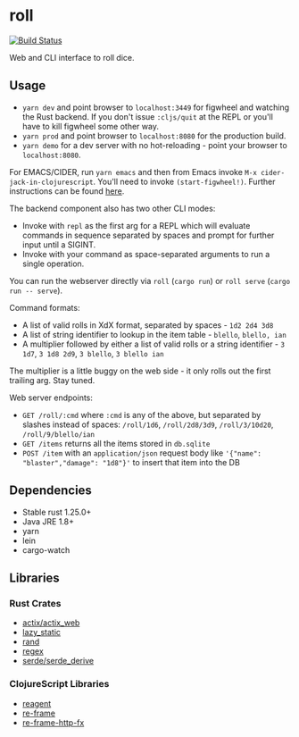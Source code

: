 # roll
[![Build Status](https://travis-ci.org/deciduously/roll.svg?branch=master)](https://travis-ci.org/deciduously/roll)

Web and CLI interface to roll dice.

## Usage

* `yarn dev` and point browser to `localhost:3449` for figwheel and watching the Rust backend.  If you don't issue `:cljs/quit` at the REPL or you'll have to kill figwheel some other way.
* `yarn prod` and point browser to `localhost:8080` for the production build.
* `yarn demo` for a dev server with no hot-reloading - point your browser to `localhost:8080`.

For EMACS/CIDER, run `yarn emacs` and then from Emacs invoke `M-x cider-jack-in-clojurescript`.  You'll need to invoke `(start-figwheel!)`.  Further instructions can be found [here](https://github.com/bhauman/lein-figwheel/wiki/Using-the-Figwheel-REPL-within-NRepl).

The backend component also has two other CLI modes:

* Invoke with `repl` as the first arg for a REPL which will evaluate commands in sequence separated by spaces and prompt for further input until a SIGINT.
* Invoke with your command as space-separated arguments to run a single operation.

You can run the webserver directly via `roll` (`cargo run`) or `roll serve` (`cargo run -- serve`).

Command formats:

* A list of valid rolls in XdX format, separated by spaces - `1d2 2d4 3d8`
* A list of string identifier to lookup in the item table - `blello`, `blello, ian`
* A multiplier followed by either a list of valid rolls or a string identifier - `3 1d7`, `3 1d8 2d9`, `3 blello`, `3 blello ian`

The multiplier is a little buggy on the web side - it only rolls out the first trailing arg.  Stay tuned.

Web server endpoints:

* `GET /roll/:cmd` where `:cmd` is any of the above, but separated by slashes instead of spaces: `/roll/1d6`, `/roll/2d8/3d9`, `/roll/3/10d20`, `/roll/9/blello/ian`
* `GET /items` returns all the items stored in `db.sqlite`
* `POST /item` with an `application/json` request body like `'{"name": "blaster","damage": "1d8"}'` to insert that item into the DB

## Dependencies

* Stable rust 1.25.0+
* Java JRE 1.8+
* yarn
* lein
* cargo-watch

## Libraries
### Rust Crates

* [actix/actix_web](https://actix.rs)
* [lazy_static](https://github.com/rust-lang-nursery/lazy-static.rs)
* [rand](https://github.com/rust-lang-nursery/rand)
* [regex](https://github.com/rust-lang/regex)
* [serde/serde_derive](https://serde.rs)

### ClojureScript Libraries

* [reagent](https://reagent-project.github.io)
* [re-frame](https://github.com/Day8/re-frame)
* [re-frame-http-fx](https://github.com/Day8/re-frame-http-fx)
